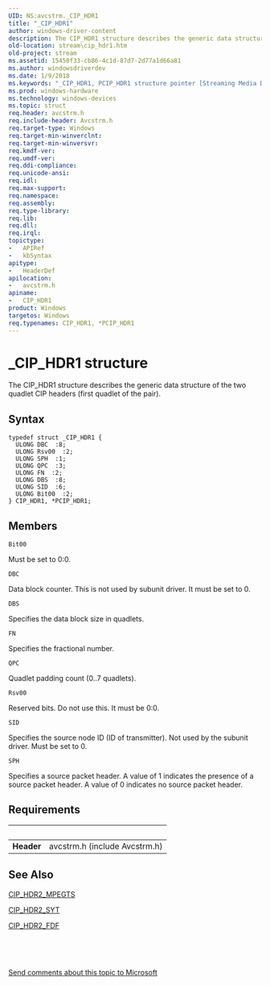 ```yaml
---
UID: NS:avcstrm._CIP_HDR1
title: "_CIP_HDR1"
author: windows-driver-content
description: The CIP_HDR1 structure describes the generic data structure of the two quadlet CIP headers (first quadlet of the pair).
old-location: stream\cip_hdr1.htm
old-project: stream
ms.assetid: 15450f33-cb86-4c1d-87d7-2d77a1d66a81
ms.author: windowsdriverdev
ms.date: 1/9/2018
ms.keywords: "_CIP_HDR1, PCIP_HDR1 structure pointer [Streaming Media Devices], CIP_HDR1, stream.cip_hdr1, avcsref_bfb761c5-6eb2-459a-b75f-32c5e2d11700.xml, *PCIP_HDR1, avcstrm/PCIP_HDR1, PCIP_HDR1, avcstrm/CIP_HDR1, CIP_HDR1 structure [Streaming Media Devices]"
ms.prod: windows-hardware
ms.technology: windows-devices
ms.topic: struct
req.header: avcstrm.h
req.include-header: Avcstrm.h
req.target-type: Windows
req.target-min-winverclnt: 
req.target-min-winversvr: 
req.kmdf-ver: 
req.umdf-ver: 
req.ddi-compliance: 
req.unicode-ansi: 
req.idl: 
req.max-support: 
req.namespace: 
req.assembly: 
req.type-library: 
req.lib: 
req.dll: 
req.irql: 
topictype:
-	APIRef
-	kbSyntax
apitype:
-	HeaderDef
apilocation:
-	avcstrm.h
apiname:
-	CIP_HDR1
product: Windows
targetos: Windows
req.typenames: CIP_HDR1, *PCIP_HDR1
---
```


# _CIP_HDR1 structure
The CIP_HDR1 structure describes the generic data structure of the two quadlet CIP headers (first quadlet of the pair).

## Syntax
````
typedef struct _CIP_HDR1 {
  ULONG DBC  :8;
  ULONG Rsv00  :2;
  ULONG SPH  :1;
  ULONG QPC  :3;
  ULONG FN  :2;
  ULONG DBS  :8;
  ULONG SID  :6;
  ULONG Bit00  :2;
} CIP_HDR1, *PCIP_HDR1;
````

## Members


`Bit00`

Must be set to 0:0.

`DBC`

Data block counter. This is not used by subunit driver. It must be set to 0.

`DBS`

Specifies the data block size in quadlets.

`FN`

Specifies the fractional number.

`QPC`

Quadlet padding count (0..7 quadlets).

`Rsv00`

Reserved bits. Do not use this. It must be 0:0.

`SID`

Specifies the source node ID (ID of transmitter). Not used by the subunit driver. Must be set to 0.

`SPH`

Specifies a source packet header. A value of 1 indicates the presence of a source packet header. A value of 0 indicates no source packet header.


## Requirements
| &nbsp; | &nbsp; |
| ---- |:---- |
| **Header** | avcstrm.h (include Avcstrm.h) |

## See Also

<a href="..\avcstrm\ns-avcstrm-_cip_hdr2_mpegts.md">CIP_HDR2_MPEGTS</a>

<a href="..\avcstrm\ns-avcstrm-_cip_hdr2_syt.md">CIP_HDR2_SYT</a>

<a href="..\avcstrm\ns-avcstrm-_cip_hdr2_fdf.md">CIP_HDR2_FDF</a>

 

 

<a href="mailto:wsddocfb@microsoft.com?subject=Documentation%20feedback [stream\stream]:%20CIP_HDR1 structure%20 RELEASE:%20(1/9/2018)&amp;body=%0A%0APRIVACY STATEMENT%0A%0AWe use your feedback to improve the documentation. We don't use your email address for any other purpose, and we'll remove your email address from our system after the issue that you're reporting is fixed. While we're working to fix this issue, we might send you an email message to ask for more info. Later, we might also send you an email message to let you know that we've addressed your feedback.%0A%0AFor more info about Microsoft's privacy policy, see http://privacy.microsoft.com/en-us/default.aspx." title="Send comments about this topic to Microsoft">Send comments about this topic to Microsoft</a>